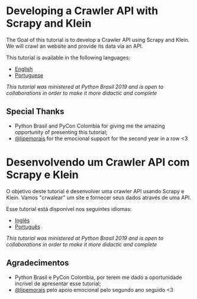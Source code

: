 # Developing a Crawler API with Scrapy and Klein

The Goal of this tutorial is to develop a Crawler API using Scrapy and Klein. We will crawl an website and provide its data via an API.

This tutorial is available in the following languages:

- [English](https://github.com/betinacosta/scrapy-klein-tutorial/blob/master/README[EN-US].md)
- [Portuguese](https://github.com/betinacosta/scrapy-klein-tutorial/blob/master/README[PT-BR].md)

*This tutorial was ministered at Python Brasil 2019  and is open to collaborations in order to make it more didactic and complete*

## Special Thanks

- Python Brasil and PyCon Colombia for giving me the amazing opportunity of presenting this tutorial;
- [@lipemorais](https://github.com/lipemorais/) for the emocional support for the second year in a row <3

# Desenvolvendo um Crawler API com Scrapy e Klein

O objetivo deste tutorial é desenvolver uma crawler API usando Scrapy e Klein. Vamos "crwalear" um site e fornecer seus dados através de uma API.

Esse tutorial está disponível nos seguintes idiomas:

- [Inglês](https://github.com/betinacosta/scrapy-klein-tutorial/blob/master/README[EN-US].md)
- [Português](https://github.com/betinacosta/scrapy-klein-tutorial/blob/master/README[PT-BR].md)

*This tutorial was ministered at Python Brasil 2019  and is open to collaborations in order to make it more didactic and complete*

## Agradecimentos

- Python Brasil e PyCon Colombia, por terem me dado a oportunidade incrível de apresentar esse tutorial;
- [@lipemorais](https://github.com/lipemorais/) pelo apoio emocional pelo segundo ano seguido <3